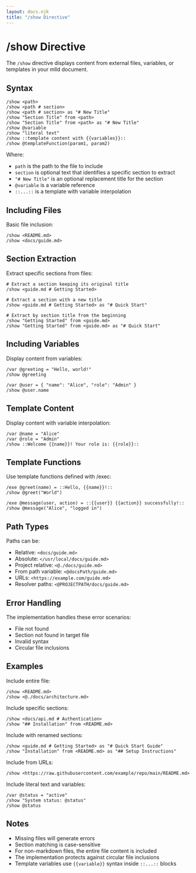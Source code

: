 ```yaml
---
layout: docs.njk
title: "/show Directive"
---
```


# /show Directive

The `/show` directive displays content from external files, variables, or templates in your mlld document.

## Syntax

```mlld
/show <path>
/show <path # section>
/show <path # section> as "# New Title"
/show "Section Title" from <path>
/show "Section Title" from <path> as "# New Title"
/show @variable
/show "literal text"
/show ::template content with {{variables}}::
/show @templateFunction(param1, param2)
```

Where:
- `path` is the path to the file to include
- `section` is optional text that identifies a specific section to extract
- `"# New Title"` is an optional replacement title for the section
- `@variable` is a variable reference
- `::...::` is a template with variable interpolation

## Including Files

Basic file inclusion:
```mlld
/show <README.md>
/show <docs/guide.md>
```

## Section Extraction

Extract specific sections from files:

```mlld
# Extract a section keeping its original title
/show <guide.md # Getting Started>

# Extract a section with a new title
/show <guide.md # Getting Started> as "# Quick Start"

# Extract by section title from the beginning
/show "Getting Started" from <guide.md>
/show "Getting Started" from <guide.md> as "# Quick Start"
```

## Including Variables

Display content from variables:

```mlld
/var @greeting = "Hello, world!"
/show @greeting

/var @user = { "name": "Alice", "role": "Admin" }
/show @user.name
```

## Template Content

Display content with variable interpolation:

```mlld
/var @name = "Alice"
/var @role = "Admin"
/show ::Welcome {{name}}! Your role is: {{role}}::
```

## Template Functions

Use template functions defined with /exec:

```mlld
/exe @greet(name) = ::Hello, {{name}}!::
/show @greet("World")

/exe @message(user, action) = ::{{user}} {{action}} successfully!::
/show @message("Alice", "logged in")
```

## Path Types

Paths can be:
- Relative: `<docs/guide.md>`
- Absolute: `</usr/local/docs/guide.md>`
- Project relative: `<@./docs/guide.md>`
- From path variable: `<@docsPath/guide.md>`
- URLs: `<https://example.com/guide.md>`
- Resolver paths: `<@PROJECTPATH/docs/guide.md>`

## Error Handling

The implementation handles these error scenarios:
- File not found
- Section not found in target file
- Invalid syntax
- Circular file inclusions

## Examples

Include entire file:
```mlld
/show <README.md>
/show <@./docs/architecture.md>
```

Include specific sections:
```mlld
/show <docs/api.md # Authentication>
/show "## Installation" from <README.md>
```

Include with renamed sections:
```mlld
/show <guide.md # Getting Started> as "# Quick Start Guide"
/show "Installation" from <README.md> as "## Setup Instructions"
```

Include from URLs:
```mlld
/show <https://raw.githubusercontent.com/example/repo/main/README.md>
```

Include literal text and variables:
```mlld
/var @status = "active"
/show "System status: @status"
/show @status
```

## Notes

- Missing files will generate errors
- Section matching is case-sensitive
- For non-markdown files, the entire file content is included
- The implementation protects against circular file inclusions
- Template variables use `{{variable}}` syntax inside `::...::` blocks